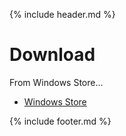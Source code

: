 {% include header.md %}

# Download
From Windows Store...
- [Windows Store](https://apps.microsoft.com/store/detail/phototagssynchronizer/9N5SR1C23JMS)


{% include footer.md %}
